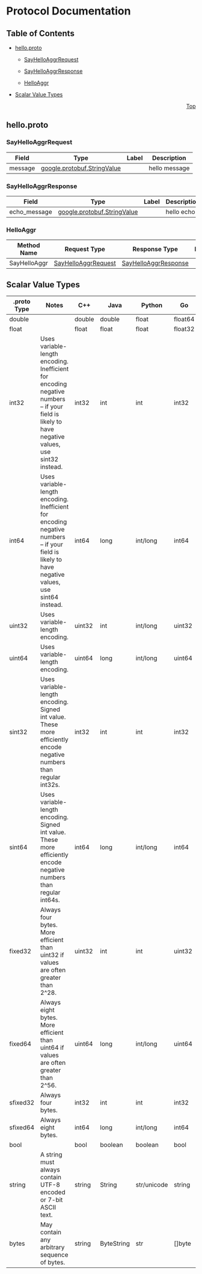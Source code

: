 # Protocol Documentation
<a name="top"></a>

## Table of Contents

- [hello.proto](#hello.proto)
    - [SayHelloAggrRequest](#skeleton.aggr.hello.v1.SayHelloAggrRequest)
    - [SayHelloAggrResponse](#skeleton.aggr.hello.v1.SayHelloAggrResponse)
  
    - [HelloAggr](#skeleton.aggr.hello.v1.HelloAggr)
  
- [Scalar Value Types](#scalar-value-types)



<a name="hello.proto"></a>
<p align="right"><a href="#top">Top</a></p>

## hello.proto



<a name="skeleton.aggr.hello.v1.SayHelloAggrRequest"></a>

### SayHelloAggrRequest



| Field | Type | Label | Description |
| ----- | ---- | ----- | ----------- |
| message | [google.protobuf.StringValue](#google.protobuf.StringValue) |  | hello message |






<a name="skeleton.aggr.hello.v1.SayHelloAggrResponse"></a>

### SayHelloAggrResponse



| Field | Type | Label | Description |
| ----- | ---- | ----- | ----------- |
| echo_message | [google.protobuf.StringValue](#google.protobuf.StringValue) |  | hello echo |





 

 

 


<a name="skeleton.aggr.hello.v1.HelloAggr"></a>

### HelloAggr


| Method Name | Request Type | Response Type | Description |
| ----------- | ------------ | ------------- | ------------|
| SayHelloAggr | [SayHelloAggrRequest](#skeleton.aggr.hello.v1.SayHelloAggrRequest) | [SayHelloAggrResponse](#skeleton.aggr.hello.v1.SayHelloAggrResponse) |  |

 



## Scalar Value Types

| .proto Type | Notes | C++ | Java | Python | Go | C# | PHP | Ruby |
| ----------- | ----- | --- | ---- | ------ | -- | -- | --- | ---- |
| <a name="double" /> double |  | double | double | float | float64 | double | float | Float |
| <a name="float" /> float |  | float | float | float | float32 | float | float | Float |
| <a name="int32" /> int32 | Uses variable-length encoding. Inefficient for encoding negative numbers – if your field is likely to have negative values, use sint32 instead. | int32 | int | int | int32 | int | integer | Bignum or Fixnum (as required) |
| <a name="int64" /> int64 | Uses variable-length encoding. Inefficient for encoding negative numbers – if your field is likely to have negative values, use sint64 instead. | int64 | long | int/long | int64 | long | integer/string | Bignum |
| <a name="uint32" /> uint32 | Uses variable-length encoding. | uint32 | int | int/long | uint32 | uint | integer | Bignum or Fixnum (as required) |
| <a name="uint64" /> uint64 | Uses variable-length encoding. | uint64 | long | int/long | uint64 | ulong | integer/string | Bignum or Fixnum (as required) |
| <a name="sint32" /> sint32 | Uses variable-length encoding. Signed int value. These more efficiently encode negative numbers than regular int32s. | int32 | int | int | int32 | int | integer | Bignum or Fixnum (as required) |
| <a name="sint64" /> sint64 | Uses variable-length encoding. Signed int value. These more efficiently encode negative numbers than regular int64s. | int64 | long | int/long | int64 | long | integer/string | Bignum |
| <a name="fixed32" /> fixed32 | Always four bytes. More efficient than uint32 if values are often greater than 2^28. | uint32 | int | int | uint32 | uint | integer | Bignum or Fixnum (as required) |
| <a name="fixed64" /> fixed64 | Always eight bytes. More efficient than uint64 if values are often greater than 2^56. | uint64 | long | int/long | uint64 | ulong | integer/string | Bignum |
| <a name="sfixed32" /> sfixed32 | Always four bytes. | int32 | int | int | int32 | int | integer | Bignum or Fixnum (as required) |
| <a name="sfixed64" /> sfixed64 | Always eight bytes. | int64 | long | int/long | int64 | long | integer/string | Bignum |
| <a name="bool" /> bool |  | bool | boolean | boolean | bool | bool | boolean | TrueClass/FalseClass |
| <a name="string" /> string | A string must always contain UTF-8 encoded or 7-bit ASCII text. | string | String | str/unicode | string | string | string | String (UTF-8) |
| <a name="bytes" /> bytes | May contain any arbitrary sequence of bytes. | string | ByteString | str | []byte | ByteString | string | String (ASCII-8BIT) |

